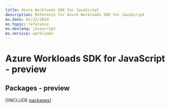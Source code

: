 ```yaml
---
title: Azure Workloads SDK for JavaScript
description: Reference for Azure Workloads SDK for JavaScript
ms.date: 01/22/2024
ms.topic: reference
ms.devlang: javascript
ms.service: workloads
---
```

# Azure Workloads SDK for JavaScript - preview
## Packages - preview
[!INCLUDE [packages](workloads-index.md)]